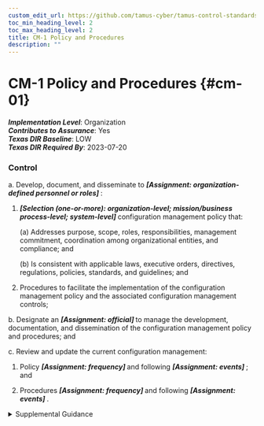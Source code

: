 ```yaml
---
custom_edit_url: https://github.com/tamus-cyber/tamus-control-standards/tree/main/content/tamus.edu/TAMUS_profile.yaml
toc_min_heading_level: 2
toc_max_heading_level: 2
title: CM-1 Policy and Procedures
description: ""
---
```


# CM-1 Policy and Procedures {#cm-01}

_**Implementation Level**_: Organization\
_**Contributes to Assurance**_: Yes\
_**Texas DIR Baseline**_: LOW\
_**Texas DIR Required By**_: 2023-07-20

### Control



a. Develop, document, and disseminate to <strong title="cm-1_prm_1"> <em>[Assignment: organization-defined personnel or roles]</em> </strong>:

1. <strong title="cm-01_odp.03"> <em>[Selection (one-or-more): organization-level; mission/business process-level; system-level]</em> </strong> configuration management policy that:

    (a) Addresses purpose, scope, roles, responsibilities, management commitment, coordination among organizational entities, and compliance; and

    (b) Is consistent with applicable laws, executive orders, directives, regulations, policies, standards, and guidelines; and

2. Procedures to facilitate the implementation of the configuration management policy and the associated configuration management controls;

b. Designate an <strong title="cm-01_odp.04"> <em>[Assignment: official]</em> </strong> to manage the development, documentation, and dissemination of the configuration management policy and procedures; and

c. Review and update the current configuration management:

1. Policy <strong title="cm-01_odp.05"> <em>[Assignment: frequency]</em> </strong> and following <strong title="cm-01_odp.06"> <em>[Assignment: events]</em> </strong> ; and

2. Procedures <strong title="cm-01_odp.07"> <em>[Assignment: frequency]</em> </strong> and following <strong title="cm-01_odp.08"> <em>[Assignment: events]</em> </strong>.


<details><summary>Supplemental Guidance</summary>Configuration management policy and procedures address the controls in the CM family that are implemented within systems and organizations. The risk management strategy is an important factor in establishing such policies and procedures. Policies and procedures contribute to security and privacy assurance. Therefore, it is important that security and privacy programs collaborate on the development of configuration management policy and procedures. Security and privacy program policies and procedures at the organization level are preferable, in general, and may obviate the need for mission- or system-specific policies and procedures. The policy can be included as part of the general security and privacy policy or be represented by multiple policies that reflect the complex nature of organizations. Procedures can be established for security and privacy programs, for mission/business processes, and for systems, if needed. Procedures describe how the policies or controls are implemented and can be directed at the individual or role that is the object of the procedure. Procedures can be documented in system security and privacy plans or in one or more separate documents. Events that may precipitate an update to configuration management policy and procedures include, but are not limited to, assessment or audit findings, security incidents or breaches, or changes in applicable laws, executive orders, directives, regulations, policies, standards, and guidelines. Simply restating controls does not constitute an organizational policy or procedure.</details>
